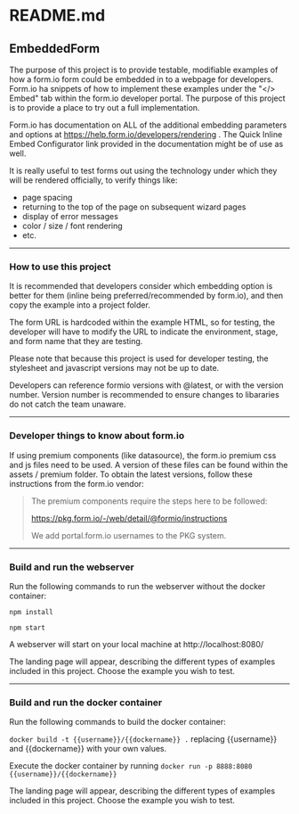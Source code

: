 # README.md
## EmbeddedForm

The purpose of this project is to provide testable, modifiable examples of how a form.io form could be embedded in to a webpage for developers.  Form.io ha snippets of how to implement these examples under the "</> Embed" tab within the form.io developer portal.  The purpose of this project is to provide a place to try out a full implementation.

Form.io has documentation on ALL of the additional embedding parameters and options at https://help.form.io/developers/rendering .  The Quick Inline Embed Configurator link provided in the documentation might be of use as well.

It is really useful to test forms out using the technology under which they will be rendered officially, to verify things like:
* page spacing
* returning to the top of the page on subsequent wizard pages
* display of error messages
* color / size / font rendering
* etc.

---

### How to use this project

It is recommended that developers consider which embedding option is better for them 
(inline being preferred/recommended by form.io), and then copy the example into a project folder.

The form URL is hardcoded within the example HTML, so for testing, the developer will 
have to modify the URL to indicate the environment, stage, and form name that they are testing.

Please note that because this project is used for developer testing, the stylesheet and 
javascript versions may not be up to date.  

Developers can reference formio versions with @latest, or with the version number. Version 
number is recommended to ensure changes to libararies do not catch the team unaware.

---

### Developer things to know about form.io

If using premium components (like datasource), the form.io premium css and js files need to be used.  A version of these files can be found within the assets / premium folder.  To obtain the latest versions, follow these instructions from the form.io vendor:

> The premium components require the steps here to be followed: 
>
> https://pkg.form.io/-/web/detail/@formio/instructions
>
> We add portal.form.io usernames to the PKG system.

---

### Build and run the webserver

Run the following commands to run the webserver without the docker container:

`npm install`

`npm start`

A webserver will start on your local machine at http://localhost:8080/  

The landing page will appear, describing the different types of examples included in this project. Choose the example you wish to test.

---

### Build and run the docker container

Run the following commands to build the docker container:

`docker build -t {{username}}/{{dockername}} .` replacing {{username}} and {{dockername}} with your own values.

Execute the docker container by running `docker run -p 8888:8080 {{username}}/{{dockername}}`  

The landing page will appear, describing the different types of examples included in this project. Choose the example you wish to test.